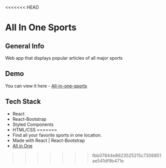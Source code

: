 <<<<<<< HEAD
# All In One Sports

## General Info

Web app that displays popular articles of all major sports

## Demo

You can view it here - [All-in-one-sports](https://all-in-one-sports.netlify.app)

## Tech Stack

- React
- React-Bootstrap
- Styled Components
- HTML/CSS
=======
- Find all your favorite sports in one location.
- Made with React | React-Bootstrap
- [All in One](https://all-in-one-sports.netlify.app)
>>>>>>> fbb07844e8623525215c7306851ae541df9b471e
